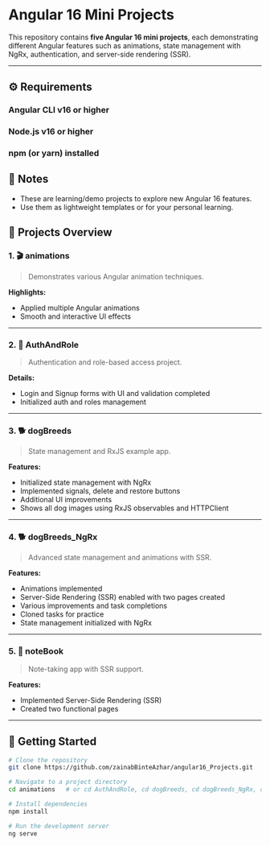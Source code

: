 # Angular 16 Mini Projects

This repository contains **five Angular 16 mini projects**, each demonstrating different Angular features such as animations, state management with NgRx, authentication, and server-side rendering (SSR).

---

## ⚙️ Requirements

### Angular CLI v16 or higher
### Node.js v16 or higher
### npm (or yarn) installed

## 📝 Notes

- These are learning/demo projects to explore new Angular 16 features.
- Use them as lightweight templates or for your personal learning.

## 📁 Projects Overview

### 1. 🎬 animations

> Demonstrates various Angular animation techniques.

**Highlights:**
- Applied multiple Angular animations
- Smooth and interactive UI effects

---

### 2. 🔐 AuthAndRole

> Authentication and role-based access project.

**Details:**
- Login and Signup forms with UI and validation completed
- Initialized auth and roles management

---

### 3. 🐕 dogBreeds

> State management and RxJS example app.

**Features:**
- Initialized state management with NgRx
- Implemented signals, delete and restore buttons
- Additional UI improvements
- Shows all dog images using RxJS observables and HTTPClient

---

### 4. 🐕 dogBreeds_NgRx

> Advanced state management and animations with SSR.

**Features:**
- Animations implemented
- Server-Side Rendering (SSR) enabled with two pages created
- Various improvements and task completions
- Cloned tasks for practice
- State management initialized with NgRx

---

### 5. 📒 noteBook

> Note-taking app with SSR support.

**Features:**
- Implemented Server-Side Rendering (SSR)
- Created two functional pages

---

## 🚀 Getting Started

```bash
# Clone the repository
git clone https://github.com/zainabBinteAzhar/angular16_Projects.git

# Navigate to a project directory
cd animations   # or cd AuthAndRole, cd dogBreeds, cd dogBreeds_NgRx, cd noteBook

# Install dependencies
npm install

# Run the development server
ng serve
